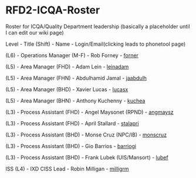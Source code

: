 # RFD2-ICQA-Roster
Roster for ICQA/Quality Department leadership (basically a placeholder until I can edit our wiki page)


Level - Title (Shift) - Name - Login/Email(clicking leads to phonetool page)

(L6) - Operations Manager (M-F) - Rob Forney                - [forner](https://phonetool.amazon.com/users/forner)


(L5) - Area Manager (FHD)       - Adam Lein                 - [leinadam](https://phonetool.amazon.com/users/leinadam)

(L5) - Area Manager (FHN)       - Abdulhamid Jamal          - [jaabdulh](https://phonetool.amazon.com/users/jaabdulh)

(L5) - Area Manager (BHD)       - Xavier Lucas          - [lucasx](https://phonetool.amazon.com/users/lucasx)

(L5) - Area Manager (BHN)       - Anthony Kuchenny          - [kuchea](https://phonetool.amazon.com/users/kuchea)



(L3) - Process Assistant (FHD)  - Angel Maysonet (RPND)     - [angmaysz](https://phonetool.amazon.com/users/angmaysz) 

(L3) - Process Assistant (FHD)  - April Stallard            - [stalapri](https://phonetool.amazon.com/users/stalapri)

(L3) - Process Assistant (BHD)  - Monse Cruz (NPC/IB)       - [monscruz](https://phonetool.amazon.com/users/monscruz)

(L3) - Process Assistant (BHD)  - Gio Barrios               - [barriogi](https://phonetool.amazon.com/users/barriogi)

(L3) - Process Assistant (BHD) - Frank Lubek (UIS/Mansort) - [lubef](https://phonetool.amazon.com/users/lubef)


ISS
(L4) - IXD CISS Lead      - Robin Milligan            - [milligrm](https://phonetool.amazon.com/users/milligrm)

